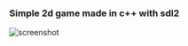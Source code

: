  ### Simple 2d game made in c++ with sdl2 

 ![screenshot](https://github.com/andrew-karppinen/robot-game-sdl/assets/99529988/02d21cde-90c8-48ed-b67f-ce7b8c8ffed2)

